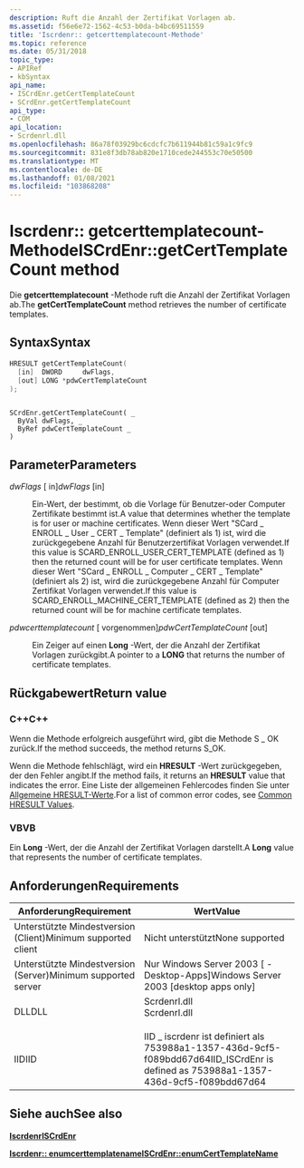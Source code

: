 ```yaml
---
description: Ruft die Anzahl der Zertifikat Vorlagen ab.
ms.assetid: f56e6e72-1562-4c53-b0da-b4bc69511559
title: 'Iscrdenr:: getcerttemplatecount-Methode'
ms.topic: reference
ms.date: 05/31/2018
topic_type:
- APIRef
- kbSyntax
api_name:
- ISCrdEnr.getCertTemplateCount
- SCrdEnr.getCertTemplateCount
api_type:
- COM
api_location:
- Scrdenrl.dll
ms.openlocfilehash: 86a78f03929bc6cdcfc7b611944b81c59a1c9fc9
ms.sourcegitcommit: 831e8f3db78ab820e1710cede244553c70e50500
ms.translationtype: MT
ms.contentlocale: de-DE
ms.lasthandoff: 01/08/2021
ms.locfileid: "103868208"
---
```

# <a name="iscrdenrgetcerttemplatecount-method"></a><span data-ttu-id="2b651-103">Iscrdenr:: getcerttemplatecount-Methode</span><span class="sxs-lookup"><span data-stu-id="2b651-103">ISCrdEnr::getCertTemplateCount method</span></span>

<span data-ttu-id="2b651-104">Die **getcerttemplatecount** -Methode ruft die Anzahl der Zertifikat Vorlagen ab.</span><span class="sxs-lookup"><span data-stu-id="2b651-104">The **getCertTemplateCount** method retrieves the number of certificate templates.</span></span>

## <a name="syntax"></a><span data-ttu-id="2b651-105">Syntax</span><span class="sxs-lookup"><span data-stu-id="2b651-105">Syntax</span></span>


```C++
HRESULT getCertTemplateCount(
  [in]  DWORD     dwFlags,
  [out] LONG *pdwCertTemplateCount
);
```


```VB

SCrdEnr.getCertTemplateCount( _
  ByVal dwFlags, _
  ByRef pdwCertTemplateCount _
)
```





## <a name="parameters"></a><span data-ttu-id="2b651-106">Parameter</span><span class="sxs-lookup"><span data-stu-id="2b651-106">Parameters</span></span>

<dl> <dt>

<span data-ttu-id="2b651-107">*dwFlags* \[ in\]</span><span class="sxs-lookup"><span data-stu-id="2b651-107">*dwFlags* \[in\]</span></span>
</dt> <dd>

<span data-ttu-id="2b651-108">Ein-Wert, der bestimmt, ob die Vorlage für Benutzer-oder Computer Zertifikate bestimmt ist.</span><span class="sxs-lookup"><span data-stu-id="2b651-108">A value that determines whether the template is for user or machine certificates.</span></span> <span data-ttu-id="2b651-109">Wenn dieser Wert "SCard \_ ENROLL \_ User \_ CERT \_ Template" (definiert als 1) ist, wird die zurückgegebene Anzahl für Benutzerzertifikat Vorlagen verwendet.</span><span class="sxs-lookup"><span data-stu-id="2b651-109">If this value is SCARD\_ENROLL\_USER\_CERT\_TEMPLATE (defined as 1) then the returned count will be for user certificate templates.</span></span> <span data-ttu-id="2b651-110">Wenn dieser Wert "SCard \_ ENROLL \_ Computer \_ CERT \_ Template" (definiert als 2) ist, wird die zurückgegebene Anzahl für Computer Zertifikat Vorlagen verwendet.</span><span class="sxs-lookup"><span data-stu-id="2b651-110">If this value is SCARD\_ENROLL\_MACHINE\_CERT\_TEMPLATE (defined as 2) then the returned count will be for machine certificate templates.</span></span>

</dd> <dt>

<span data-ttu-id="2b651-111">*pdwcerttemplatecount* \[ vorgenommen\]</span><span class="sxs-lookup"><span data-stu-id="2b651-111">*pdwCertTemplateCount* \[out\]</span></span>
</dt> <dd>

<span data-ttu-id="2b651-112">Ein Zeiger auf einen **Long** -Wert, der die Anzahl der Zertifikat Vorlagen zurückgibt.</span><span class="sxs-lookup"><span data-stu-id="2b651-112">A pointer to a **LONG** that returns the number of certificate templates.</span></span>

</dd> </dl>

## <a name="return-value"></a><span data-ttu-id="2b651-113">Rückgabewert</span><span class="sxs-lookup"><span data-stu-id="2b651-113">Return value</span></span>

### <a name="c"></a><span data-ttu-id="2b651-114">C++</span><span class="sxs-lookup"><span data-stu-id="2b651-114">C++</span></span>

<span data-ttu-id="2b651-115">Wenn die Methode erfolgreich ausgeführt wird, gibt die Methode S \_ OK zurück.</span><span class="sxs-lookup"><span data-stu-id="2b651-115">If the method succeeds, the method returns S\_OK.</span></span>

<span data-ttu-id="2b651-116">Wenn die Methode fehlschlägt, wird ein **HRESULT** -Wert zurückgegeben, der den Fehler angibt.</span><span class="sxs-lookup"><span data-stu-id="2b651-116">If the method fails, it returns an **HRESULT** value that indicates the error.</span></span> <span data-ttu-id="2b651-117">Eine Liste der allgemeinen Fehlercodes finden Sie unter [Allgemeine HRESULT-Werte](common-hresult-values.md).</span><span class="sxs-lookup"><span data-stu-id="2b651-117">For a list of common error codes, see [Common HRESULT Values](common-hresult-values.md).</span></span>

### <a name="vb"></a><span data-ttu-id="2b651-118">VB</span><span class="sxs-lookup"><span data-stu-id="2b651-118">VB</span></span>

<span data-ttu-id="2b651-119">Ein **Long** -Wert, der die Anzahl der Zertifikat Vorlagen darstellt.</span><span class="sxs-lookup"><span data-stu-id="2b651-119">A **Long** value that represents the number of certificate templates.</span></span>

## <a name="requirements"></a><span data-ttu-id="2b651-120">Anforderungen</span><span class="sxs-lookup"><span data-stu-id="2b651-120">Requirements</span></span>



| <span data-ttu-id="2b651-121">Anforderung</span><span class="sxs-lookup"><span data-stu-id="2b651-121">Requirement</span></span> | <span data-ttu-id="2b651-122">Wert</span><span class="sxs-lookup"><span data-stu-id="2b651-122">Value</span></span> |
|-------------------------------------|-----------------------------------------------------------------------------------------|
| <span data-ttu-id="2b651-123">Unterstützte Mindestversion (Client)</span><span class="sxs-lookup"><span data-stu-id="2b651-123">Minimum supported client</span></span><br/> | <span data-ttu-id="2b651-124">Nicht unterstützt</span><span class="sxs-lookup"><span data-stu-id="2b651-124">None supported</span></span><br/>                                                               |
| <span data-ttu-id="2b651-125">Unterstützte Mindestversion (Server)</span><span class="sxs-lookup"><span data-stu-id="2b651-125">Minimum supported server</span></span><br/> | <span data-ttu-id="2b651-126">Nur Windows Server 2003 \[ -Desktop-Apps\]</span><span class="sxs-lookup"><span data-stu-id="2b651-126">Windows Server 2003 \[desktop apps only\]</span></span><br/>                                    |
| <span data-ttu-id="2b651-127">DLL</span><span class="sxs-lookup"><span data-stu-id="2b651-127">DLL</span></span><br/>                      | <dl> <span data-ttu-id="2b651-128"><dt>Scrdenrl.dll</dt></span><span class="sxs-lookup"><span data-stu-id="2b651-128"><dt>Scrdenrl.dll</dt></span></span> </dl> |
| <span data-ttu-id="2b651-129">IID</span><span class="sxs-lookup"><span data-stu-id="2b651-129">IID</span></span><br/>                      | <span data-ttu-id="2b651-130">IID \_ iscrdenr ist definiert als 753988a1-1357-436d-9cf5-f089bdd67d64</span><span class="sxs-lookup"><span data-stu-id="2b651-130">IID\_ISCrdEnr is defined as 753988a1-1357-436d-9cf5-f089bdd67d64</span></span><br/>             |



## <a name="see-also"></a><span data-ttu-id="2b651-131">Siehe auch</span><span class="sxs-lookup"><span data-stu-id="2b651-131">See also</span></span>

<dl> <dt>

[<span data-ttu-id="2b651-132">**Iscrdenr**</span><span class="sxs-lookup"><span data-stu-id="2b651-132">**ISCrdEnr**</span></span>](iscrdenr.md)
</dt> <dt>

[<span data-ttu-id="2b651-133">**Iscrdenr:: enumcerttemplatename**</span><span class="sxs-lookup"><span data-stu-id="2b651-133">**ISCrdEnr::enumCertTemplateName**</span></span>](iscrdenr-enumcerttemplatename.md)
</dt> </dl>

 

 




